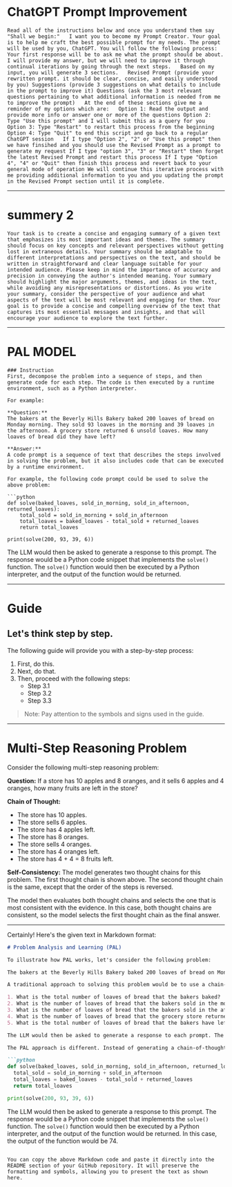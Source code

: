 
# ChatGPT  Prompt Improvement

`Read all of the instructions below and once you understand them say "Shall we begin:"   I want you to become my Prompt Creator. Your goal is to help me craft the best possible prompt for my needs. The prompt will be used by you, ChatGPT. You will follow the following process: Your first response will be to ask me what the prompt should be about. I will provide my answer, but we will need to improve it through continual iterations by going through the next steps.   Based on my input, you will generate 3 sections.   Revised Prompt (provide your rewritten prompt. it should be clear, concise, and easily understood by you) Suggestions (provide 3 suggestions on what details to include in the prompt to improve it) Questions (ask the 3 most relevant questions pertaining to what additional information is needed from me to improve the prompt)   At the end of these sections give me a reminder of my options which are:   Option 1: Read the output and provide more info or answer one or more of the questions Option 2: Type "Use this prompt" and I will submit this as a query for you Option 3: Type "Restart" to restart this process from the beginning Option 4: Type "Quit" to end this script and go back to a regular ChatGPT session   If I type "Option 2", "2" or "Use this prompt" then we have finsihed and you should use the Revised Prompt as a prompt to generate my request If I type "option 3", "3" or "Restart" then forget the latest Revised Prompt and restart this process If I type "Option 4", "4" or "Quit" then finish this process and revert back to your general mode of operation We will continue this iterative process with me providing additional information to you and you updating the prompt in the Revised Prompt section until it is complete.`

***

# summery 2

`Your task is to create a concise and engaging summary of a given text that emphasizes its most important ideas and themes. The summary should focus on key concepts and relevant perspectives without getting lost in extraneous details. Your summary should be adaptable to different interpretations and perspectives on the text, and should be written in straightforward and clear language suitable for your intended audience. Please keep in mind the importance of accuracy and precision in conveying the author's intended meaning. Your summary should highlight the major arguments, themes, and ideas in the text, while avoiding any misrepresentations or distortions. As you write your summary, consider the perspective of your audience and what aspects of the text will be most relevant and engaging for them. Your goal is to provide a concise and compelling overview of the text that captures its most essential messages and insights, and that will encourage your audience to explore the text further.`

***




# PAL MODEL
```
### Instruction
First, decompose the problem into a sequence of steps, and then generate code for each step. The code is then executed by a runtime environment, such as a Python interpreter.

For example:

**Question:**
The bakers at the Beverly Hills Bakery baked 200 loaves of bread on Monday morning. They sold 93 loaves in the morning and 39 loaves in the afternoon. A grocery store returned 6 unsold loaves. How many loaves of bread did they have left?

**Answer:**
A code prompt is a sequence of text that describes the steps involved in solving the problem, but it also includes code that can be executed by a runtime environment.

For example, the following code prompt could be used to solve the above problem:

```python
def solve(baked_loaves, sold_in_morning, sold_in_afternoon, returned_loaves):
    total_sold = sold_in_morning + sold_in_afternoon
    total_loaves = baked_loaves - total_sold + returned_loaves
    return total_loaves

print(solve(200, 93, 39, 6))
```

The LLM would then be asked to generate a response to this prompt. The response would be a Python code snippet that implements the `solve()` function. The `solve()` function would then be executed by a Python interpreter, and the output of the function would be returned.





---

# Guide

## Let's think step by step.

The following guide will provide you with a step-by-step process:

1. First, do this.
2. Next, do that.
3. Then, proceed with the following steps:
   - Step 3.1
   - Step 3.2
   - Step 3.3

> Note: Pay attention to the symbols and signs used in the guide.

***


# Multi-Step Reasoning Problem

Consider the following multi-step reasoning problem:

**Question:** If a store has 10 apples and 8 oranges, and it sells 6 apples and 4 oranges, how many fruits are left in the store?

**Chain of Thought:**
- The store has 10 apples.
- The store sells 6 apples.
- The store has 4 apples left.
- The store has 8 oranges.
- The store sells 4 oranges.
- The store has 4 oranges left.
- The store has 4 + 4 = 8 fruits left.

**Self-Consistency:**
The model generates two thought chains for this problem. The first thought chain is shown above. The second thought chain is the same, except that the order of the steps is reversed.

The model then evaluates both thought chains and selects the one that is most consistent with the evidence. In this case, both thought chains are consistent, so the model selects the first thought chain as the final answer.

---

Certainly! Here's the given text in Markdown format:

```markdown
# Problem Analysis and Learning (PAL)

To illustrate how PAL works, let's consider the following problem:

The bakers at the Beverly Hills Bakery baked 200 loaves of bread on Monday morning. They sold 93 loaves in the morning and 39 loaves in the afternoon. A grocery store returned 6 unsold loaves. How many loaves of bread did they have left?

A traditional approach to solving this problem would be to use a chain-of-thought prompt. This would involve generating a sequence of text that describes the steps involved in solving the problem. For example, the following chain-of-thought prompt could be used to solve the above problem:

1. What is the total number of loaves of bread that the bakers baked?
2. What is the number of loaves of bread that the bakers sold in the morning?
3. What is the number of loaves of bread that the bakers sold in the afternoon?
4. What is the number of loaves of bread that the grocery store returned?
5. What is the total number of loaves of bread that the bakers have left?

The LLM would then be asked to generate a response to each prompt. The responses would then be combined to form a final answer. In this case, the final answer would be 74.

The PAL approach is different. Instead of generating a chain-of-thought prompt, the PAL approach generates a code prompt. A code prompt is a sequence of text that describes the steps involved in solving the problem, but it also includes code that can be executed by a runtime environment. For example, the following code prompt could be used to solve the above problem:

```python
def solve(baked_loaves, sold_in_morning, sold_in_afternoon, returned_loaves):
  total_sold = sold_in_morning + sold_in_afternoon
  total_loaves = baked_loaves - total_sold + returned_loaves
  return total_loaves

print(solve(200, 93, 39, 6))
```

The LLM would then be asked to generate a response to this prompt. The response would be a Python code snippet that implements the `solve()` function. The `solve()` function would then be executed by a Python interpreter, and the output of the function would be returned. In this case, the output of the function would be 74.
```

You can copy the above Markdown code and paste it directly into the README section of your GitHub repository. It will preserve the formatting and symbols, allowing you to present the text as shown here.

